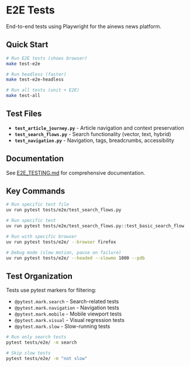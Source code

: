 # E2E Tests

End-to-end tests using Playwright for the ainews news platform.

## Quick Start

```bash
# Run E2E tests (shows browser)
make test-e2e

# Run headless (faster)
make test-e2e-headless

# Run all tests (unit + E2E)
make test-all
```

## Test Files

- **`test_article_journey.py`** - Article navigation and context preservation
- **`test_search_flows.py`** - Search functionality (vector, text, hybrid)
- **`test_navigation.py`** - Navigation, tags, breadcrumbs, accessibility

## Documentation

See [E2E_TESTING.md](../../E2E_TESTING.md) for comprehensive documentation.

## Key Commands

```bash
# Run specific test file
uv run pytest tests/e2e/test_search_flows.py

# Run specific test
uv run pytest tests/e2e/test_search_flows.py::test_basic_search_flow

# Run with specific browser
uv run pytest tests/e2e/ --browser firefox

# Debug mode (slow motion, pause on failure)
uv run pytest tests/e2e/ --headed --slowmo 1000 --pdb
```

## Test Organization

Tests use pytest markers for filtering:

- `@pytest.mark.search` - Search-related tests
- `@pytest.mark.navigation` - Navigation tests
- `@pytest.mark.mobile` - Mobile viewport tests
- `@pytest.mark.visual` - Visual regression tests
- `@pytest.mark.slow` - Slow-running tests

```bash
# Run only search tests
pytest tests/e2e/ -m search

# Skip slow tests
pytest tests/e2e/ -m "not slow"
```
